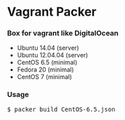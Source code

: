 # Vagrant Packer

### Box for vagrant like DigitalOcean

* Ubuntu 14.04 (server)
* Ubuntu 12.04.04 (server)
* CentOS 6.5 (minimal)
* Fedora 20 (minimal)
* CentOS 7 (minimal)

### Usage

<pre>
$ packer build CentOS-6.5.json
</pre>

